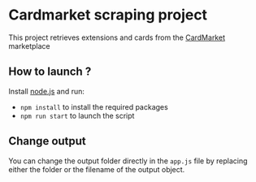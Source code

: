 # Cardmarket scraping project

This project retrieves extensions and cards from the [CardMarket](https://www.cardmarket.com/fr/Pokemon) marketplace

## How to launch ?

Install [node.js](https://nodejs.org/en) and run:
 - `npm install` to install the required packages
 - `npm run start` to launch the script

## Change output

You can change the output folder directly in the `app.js` file by replacing either the folder or the filename of the output object.
